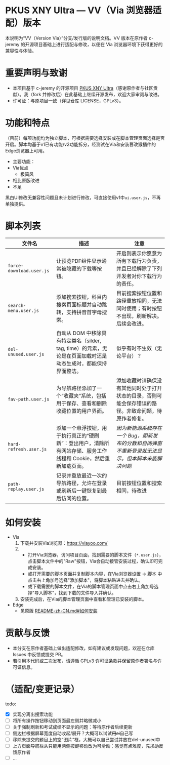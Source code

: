 # PKUS XNY Ultra — VV（Via 浏览器适配）版本

本说明为“VV（Version Via）”分支/发行版的说明文档。VV 版本在原作者 c-jeremy 的开源项目基础上进行适配与修改，以便在 Via 浏览器环境下获得更好的兼容性与体验。

# 重要声明与致谢
- 本项目基于 c-jeremy 的开源项目 [PKUS XNY Ultra](https://github.com/c-jeremy/pkus-xny-ultra)（感谢原作者与社区贡献）。我（fork 并修改后）在此基础上继续开源发布，欢迎大家审阅与改进。
- 许可证：与原项目一致（详见仓库 LICENSE，GPLv3）。

# 功能和特点
（目前）每项功能均为独立脚本，可根据需要选择安装或在脚本管理页面选择是否开启。脚本均基于v1已有功能/v2功能拆分，经测试在Via和安装篡改猴插件的Edge浏览器上可用。

- 主要功能：
- Via优点
  - 极简风
- 相比原版改进
- 不足  


黑白UI修改无兼容性问题且未计划进行修改，可直接使用v1中`ui.user.js`，不再单独提供。

# 脚本列表

| 文件名                      | 描述                                                                 | 注意                                                  |
|--------------------------|--------------------------------------------------------------------|-----------------------------------------------------|
| `force-download.user.js` | 让预览PDF组件显示通常被隐藏的下载等按钮。                                             | 开启则表示你愿意为所有下载行为负责，并且已经解除了下列开发者对你下载行为的责任。            |
| `search-menu.user.js`    | 添加搜索按钮，科目内搜索页面标题并自动跳转，支持拼音首字母搜索。                                   | 目前搜索按钮位置和路径重放相同，无法同时使用；有时按钮不出现，刷新解决。后续会改进。                       |
| `del-unused.user.js`     | 自动从 DOM 中移除具有特定类名（silder, tag, time）的元素，无论是在页面加载时还是动态生成时，都能保持界面整洁。 | 似乎有时不生效（无论平台）？                                      |
| `fav-path.user.js`       | 为导航路径添加了一个“收藏夹”系统，包括用于保存、查看和删除收藏位置的用户界面。                           | 添加收藏时请确保没有其他同时处于打开状态的目录，否则可能会保存错误的路径。非致命问题，待原作者修复。 |
| `hard-refresh.user.js`   | 添加一个悬浮按钮，用于执行真正的“硬刷新”：登出用户，清除所有网站存储、服务工作线程和 Cookie，然后重新加载页面。       | *因为新能源系统存在一个 Bug，即新发布的分数和自阅弹窗不重新登录就无法显示。但本脚本未能解决问题* |
| `path-replay.user.js`    | 记录并重放最近一次的导航路径，允许在登录或刷新后一键恢复到最后访问的位置。                              | 目前按钮位置和搜索相同，待改进                                     |


# 如何安装
- Via
  1. 下载并安装Via浏览器：https://viayoo.com/
  2. - 打开Via浏览器，访问项目页面，找到需要的脚本文件（`*.user.js`），点击脚本文件中的"Raw"按钮，Via会自动接管安装过程，确认即可完成安装。
     - 或打开需要的脚本页面并复制脚本内容，在Via浏览器设置 -> 脚本 中点击右上角加号选择"添加脚本"，将脚本粘贴进去并确认。
     - 或下载需要的脚本文件，在Via的脚本管理页面中点击右上角加号选择"导入脚本"，找到下载的文件导入并确认。
  3. 安装完成后，在Via的脚本管理页面中查看和管理已安装的脚本。
- Edge
  - 见原版 [README-zh-CN.md#如何安装](/README-zh-CN.md#如何安装)  

# 贡献与反馈
- 本分支在原作者基础上做出适配修改，如有建议或发现问题，欢迎在仓库 Issues 中反馈或提交 PR。
- 若引用本代码或二次发布，请遵循 GPLv3 许可证条款并保留原作者署名与许可证信息。

# （适配/变更记录）
todo:
- [x] 实现分离出搜索功能
- [ ] 将所有操作按钮移动到页面最左侧并略微减小
- [ ] 关于强制刷新和考试成绩不显示的问题：等待原作者后续更新
- [ ] 侧边栏根据屏幕宽度自动收起/展开？大概可以试试~~用ai~~自己写
- [ ] 移除未提交的题目上的空“图片”框，大概可以自己尝试并放在del-unused中
- [ ] 上方页面导航栏从只能用两侧按键移动改为可滑动：感觉有点难度，先~~求助~~反馈原作者
- [ ] ...
